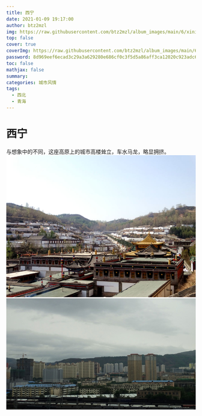 ```yaml
---
title: 西宁
date: 2021-01-09 19:17:00
author: btz2mzl
img: https://raw.githubusercontent.com/btz2mzl/album_images/main/6/xining_1.jpg
top: false
cover: true
coverImg: https://raw.githubusercontent.com/btz2mzl/album_images/main/6/xining_1.jpg
password: 8d969eef6ecad3c29a3a629280e686cf0c3f5d5a86aff3ca12020c923adc6c92
toc: false
mathjax: false
summary: 
categories: 城市风情
tags: 
  - 西北
  - 青海
---
```

# 西宁
与想象中的不同，这座高原上的城市高楼耸立，车水马龙，略显拥挤。
![清晨的塔尔寺已是熙熙攘攘](https://raw.githubusercontent.com/btz2mzl/album_images/main/6/xining_1.jpg)
![西宁城区被拘束在荒山之间](https://raw.githubusercontent.com/btz2mzl/album_images/main/6/xining_2.jpg)
